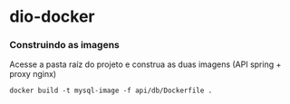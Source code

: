 # dio-docker

### Construindo as imagens

Acesse a pasta raíz do projeto e construa as duas imagens (API spring + proxy nginx)

```
docker build -t mysql-image -f api/db/Dockerfile .
```
